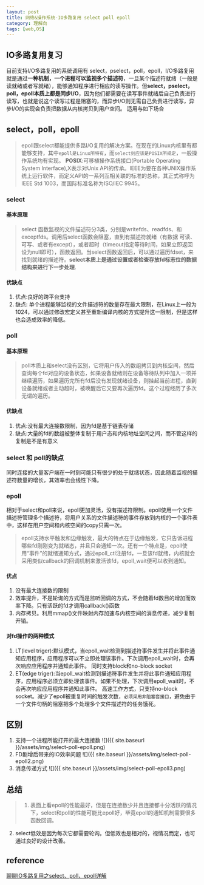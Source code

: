 ```yaml
---
layout: post
title: 网络&操作系统-IO多路复用 select poll epoll 
category: 理解向
tags: [web,OS]
---
```

## IO多路复用复习
目前支持I/O多路复用的系统调用有 select，pselect，poll，epoll，I/O多路复用就是通过**一种机制，一个进程可以监视多个描述符**，一旦某个描述符就绪（一般是读就绪或者写就绪），能够通知程序进行相应的读写操作。但**select，pselect，poll，epoll本质上都是同步I/O**，因为他们都需要在读写事件就绪后自己负责进行读写，也就是说这个读写过程是阻塞的，而异步I/O则无需自己负责进行读写，异步I/O的实现会负责把数据从内核拷贝到用户空间。
适用与如下场合

## select，poll，epoll
> epoll跟select都能提供多路I/O复用的解决方案。在现在的Linux内核里有都能够支持，其中`epoll是Linux所特有`，而`select则应该是POSIX所规定`，一般操作系统均有实现。
> **POSIX**:可移植操作系统接口(Portable Operating System Interface),X表示对Unix API的传承。IEEE为要在各种UNIX操作系统上运行软件，而定义API的一系列互相关联的标准的总称，其正式称呼为IEEE Std 1003，而国际标准名称为ISO/IEC 9945。

### select
#### 基本原理
> select 函数监视的文件描述符分3类，分别是writefds、readfds、和exceptfds。调用后select函数会阻塞，直到有描述符就绪（有数据 可读、可写、或者有except），或者超时（timeout指定等待时间，如果立即返回设为null即可），函数返回。当select函数返回后，可以通过遍历fdset，来找到就绪的描述符。**select本质上是通过设置或者检查存放fd标志位的数据结构来进行下一步处理**.

#### 优缺点
1. 优点:良好的跨平台支持
2. 缺点: 单个进程能够监视的文件描述符的数量存在最大限制，在Linux上一般为1024，可以通过修改宏定义甚至重新编译内核的方式提升这一限制，但是这样也会造成效率的降低。

### poll 
#### 基本原理
> poll本质上和select没有区别，它将用户传入的数组拷贝到内核空间，然后查询每个fd对应的设备状态，如果设备就绪则在设备等待队列中加入一项并继续遍历，如果遍历完所有fd后没有发现就绪设备，则挂起当前进程，直到设备就绪或者主动超时，被唤醒后它又要再次遍历fd。这个过程经历了多次无谓的遍历。

#### 优缺点
1. 优点:没有最大连接数限制，因为fd是基于链表存储
2. 缺点:大量的fd的数组被整体复制于用户态和内核地址空间之间，而不管这样的复制是不是有意义

### select 和 poll的缺点
同时连接的大量客户端在一时刻可能只有很少的处于就绪状态，因此随着监视的描述符数量的增长，其效率也会线性下降。

### epoll
相对于select和poll来说，epoll更加灵活，没有描述符限制。epoll使用一个文件描述符管理多个描述符，将用户关系的文件描述符的事件存放到内核的一个事件表中，这样在用户空间和内核空间的copy只需一次。
> epoll支持水平触发和边缘触发，最大的特点在于边缘触发，它只告诉进程哪些fd刚刚变为就绪态，并且只会通知一次。还有一个特点是，epoll使用“事件”的就绪通知方式，通过epoll_ctl注册fd，一旦该fd就绪，内核就会采用类似callback的回调机制来激活该fd，epoll_wait便可以收到通知。

#### 优点
1. 没有最大连接数的限制
2. 效率提升，不是轮询的方式而是监听回调的方式，不会随着fd数目的增加而效率下降。只有活跃的fd才调用callback()函数
3. 内存拷贝。利用mmap()文件映射内存加速与内核空间的消息传递，减少复制开销。

#### 对fd操作的两种模式
1. LT(level triger):默认模式，当epoll_wait检测到描述符事件发生并将此事件通知应用程序，应用程序可以不立即处理该事件。下次调用epoll_wait时，会再次响应应用程序并通知此事件。
同时支持block和no-block socket
2. ET(edge triger):当epoll_wait检测到描述符事件发生并将此事件通知应用程序，应用程序必须立即处理该事件。如果不处理，下次调用epoll_wait时，不会再次响应应用程序并通知此事件。
高速工作方式，只支持no-block socket。减少了epoll被重复时间的触发次数，`必须采用非阻塞套接口`，避免由于一个文件句柄的阻塞把多个处理多个文件描述符的任务饿死。

## 区别
1. 支持一个进程所能打开的最大连接数
![]({{ site.baseurl }}/assets/img/select-poll-epoll.png)
2. FD剧增后带来的IO效率问题
![]({{ site.baseurl }}/assets/img/select-poll-epoll2.png)
3. 消息传递方式
![]({{ site.baseurl }}/assets/img/select-poll-epoll3.png)


## 总结
> 1. 表面上看epoll的性能最好，但是在连接数少并且连接都十分活跃的情况下，select和poll的性能可能比epoll好，毕竟epoll的通知机制需要很多函数回调。
2. select低效是因为每次它都需要轮询。但低效也是相对的，视情况而定，也可通过良好的设计改善。



## reference
[聊聊IO多路复用之select、poll、epoll详解](https://www.jianshu.com/p/dfd940e7fca2)
